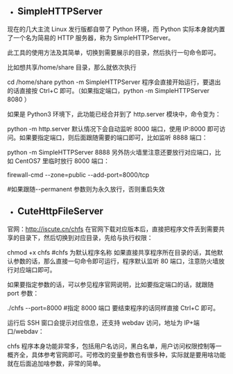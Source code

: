 
- ## SimpleHTTPServer
  
现在的几大主流 Linux 发行版都自带了 Python 环境，而 Python 实际本身就内置了一个名为简易的 HTTP 服务器，称为 SimpleHTTPServer。

此工具的使用方法及其简单，切换到需要展示的目录，然后执行一句命令即可。

比如想共享/home/share 目录，那么就依次执行

cd /home/share
python -m SimpleHTTPServer
程序会直接开始运行，要退出的话直接按 Ctrl+C 即可。（如果指定端口，python -m SimpleHTTPServer 8080 ）

如果是 Python3 环境下，此功能已经合并到了 http.server 模块中，命令变为：

python -m http.server
默认情况下会自动监听 8000 端口，使用 IP:8000 即可访问。如果要指定端口，则后面跟随需要的端口即可，比如监听 8888 端口：

python -m SimpleHTTPServer 8888
另外防火墙里注意还要放行对应端口，比如 CentOS7 里临时放行 8000 端口：

firewall-cmd --zone=public --add-port=8000/tcp     

#如果跟随--permanent 参数则为永久放行，否则重启失效

- ## CuteHttpFileServer
  

官网：http://iscute.cn/chfs
在官网下载对应版本后，直接把程序文件丢到需要共享的目录下，然后切换到对应目录，先给与执行权限：

chmod +x chfs      #chfs 为默认程序名称
如果直接共享程序所在目录的话，其他默认参数的话，那么直接一句命令即可运行，程序默认监听 80 端口，注意防火墙放行对应端口即可。

如果要指定参数的话，可以参见程序官网说明，比如要指定端口的话，就跟随 port 参数：

./chfs --port=8000     #指定 8000 端口
要结束程序的话同样直接 Ctrl+C 即可。

运行后 SSH 窗口会提示对应信息，还支持 webdav 访问，地址为 IP+端口/webdav：

chfs 程序本身功能非常多，包括用户名访问，黑白名单，用户访问权限控制等一概齐全，具体参考官网即可。可修改的变量参数也有很多种，实际就是要用啥功能就在后面追加啥参数，非常的简单。







